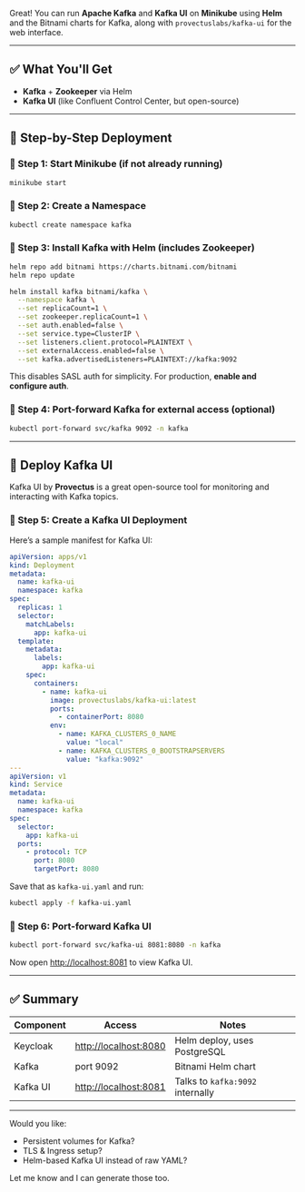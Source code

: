 Great! You can run **Apache Kafka** and **Kafka UI** on **Minikube** using **Helm** and the Bitnami charts for Kafka, along with `provectuslabs/kafka-ui` for the web interface.

---

## ✅ What You'll Get

* **Kafka** + **Zookeeper** via Helm
* **Kafka UI** (like Confluent Control Center, but open-source)

---

## 🔧 Step-by-Step Deployment

### 🔹 Step 1: Start Minikube (if not already running)

```bash
minikube start
```

### 🔹 Step 2: Create a Namespace

```bash
kubectl create namespace kafka
```

### 🔹 Step 3: Install Kafka with Helm (includes Zookeeper)

```bash
helm repo add bitnami https://charts.bitnami.com/bitnami
helm repo update

helm install kafka bitnami/kafka \
  --namespace kafka \
  --set replicaCount=1 \
  --set zookeeper.replicaCount=1 \
  --set auth.enabled=false \
  --set service.type=ClusterIP \
  --set listeners.client.protocol=PLAINTEXT \
  --set externalAccess.enabled=false \
  --set kafka.advertisedListeners=PLAINTEXT://kafka:9092
```

This disables SASL auth for simplicity. For production, **enable and configure auth**.

### 🔹 Step 4: Port-forward Kafka for external access (optional)

```bash
kubectl port-forward svc/kafka 9092 -n kafka
```

---

## 🧭 Deploy Kafka UI

Kafka UI by **Provectus** is a great open-source tool for monitoring and interacting with Kafka topics.

### 🔹 Step 5: Create a Kafka UI Deployment

Here’s a sample manifest for Kafka UI:

```yaml
apiVersion: apps/v1
kind: Deployment
metadata:
  name: kafka-ui
  namespace: kafka
spec:
  replicas: 1
  selector:
    matchLabels:
      app: kafka-ui
  template:
    metadata:
      labels:
        app: kafka-ui
    spec:
      containers:
        - name: kafka-ui
          image: provectuslabs/kafka-ui:latest
          ports:
            - containerPort: 8080
          env:
            - name: KAFKA_CLUSTERS_0_NAME
              value: "local"
            - name: KAFKA_CLUSTERS_0_BOOTSTRAPSERVERS
              value: "kafka:9092"
---
apiVersion: v1
kind: Service
metadata:
  name: kafka-ui
  namespace: kafka
spec:
  selector:
    app: kafka-ui
  ports:
    - protocol: TCP
      port: 8080
      targetPort: 8080
```

Save that as `kafka-ui.yaml` and run:

```bash
kubectl apply -f kafka-ui.yaml
```

### 🔹 Step 6: Port-forward Kafka UI

```bash
kubectl port-forward svc/kafka-ui 8081:8080 -n kafka
```

Now open [http://localhost:8081](http://localhost:8081) to view Kafka UI.

---

## ✅ Summary

| Component | Access                                         | Notes                            |
| --------- | ---------------------------------------------- | -------------------------------- |
| Keycloak  | [http://localhost:8080](http://localhost:8080) | Helm deploy, uses PostgreSQL     |
| Kafka     | port 9092                                      | Bitnami Helm chart               |
| Kafka UI  | [http://localhost:8081](http://localhost:8081) | Talks to `kafka:9092` internally |

---

Would you like:

* Persistent volumes for Kafka?
* TLS & Ingress setup?
* Helm-based Kafka UI instead of raw YAML?

Let me know and I can generate those too.
